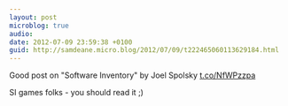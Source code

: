 ```yaml
---
layout: post
microblog: true
audio: 
date: 2012-07-09 23:59:38 +0100
guid: http://samdeane.micro.blog/2012/07/09/t222465060113629184.html
---
```

Good post on "Software Inventory" by Joel Spolsky
[t.co/NfWPzzpa](http://t.co/NfWPzzpa)

SI games folks - you should read it ;)
